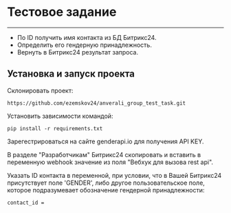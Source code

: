 # Тестовое задание
***
- По ID получить имя контакта из БД Битрикс24.
- Определить его гендерную принадлежность.
- Вернуть в Битрикс24 результат запроса.

## Установка и запуск проекта

Склонировать проект:
```
https://github.com/ezemskov24/anverali_group_test_task.git
```
Установить зависимости командой:
```
pip install -r requirements.txt
```

Зарегестрироваться на сайте genderapi.io для получения API KEY.

В разделе "Разработчикам" Битрикс24 скопировать и вставить в 
переменную webhook значение из поля "Вебхук для вызова rest api".

Указать ID контакта в переменной, 
при условии, что в Вашей Битрикс24 
присутствует поле 'GENDER', 
либо другое пользовательское поле, 
которое подразумевает обозначение гендерной принадлежности:
```
contact_id = 
```
